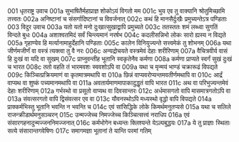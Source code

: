 001  धृतराष्ट्र उवाच
001a सुभाषितैर्महाप्राज्ञ शोकोऽयं विगतो मम
001c भुय एव तु वाक्यानि श्रोतुमिच्छामि तत्त्वतः
002a अनिष्टानां च संसर्गादिष्टानां च विवर्जनात्
002c कथं हि मानसैर्दुःखैः प्रमुच्यन्तेऽत्र पण्डिताः
003  विदुर उवाच
003a यतो यतो मनो दुःखात्सुखाद्वापि प्रमुच्यते
003c ततस्ततः शमं लब्ध्वा सुगतिं विन्दते बुधः
004a अशाश्वतमिदं सर्वं चिन्त्यमानं नरर्षभ
004c कदलीसन्निभो लोकः सारो ह्यस्य न विद्यते
005a गृहाण्येव हि मर्त्यानामाहुर्देहानि पण्डिताः
005c कालेन विनियुज्यन्ते सत्त्वमेकं तु शोभनम्
006a यथा जीर्णमजीर्णं वा वस्त्रं त्यक्त्वा तु वै नरः
006c अन्यद्रोचयते वस्त्रमेवं देहाः शरीरिणाम्
007a वैचित्रवीर्य वासं हि दुःखं वा यदि वा सुखम्
007c प्राप्नुवन्तीह भूतानि स्वकृतेनैव कर्मणा
008a कर्मणा प्राप्यते स्वर्गं सुखं दुःखं च भारत
008c ततो वहति तं भारमवशः स्ववशोऽपि वा
009a यथा च मृन्मयं भाण्डं चक्रारूढं विपद्यते
009c किञ्चित्प्रक्रियमाणं वा कृतमात्रमथापि वा
010a छिन्नं वाप्यवरोप्यन्तमवतीर्णमथापि वा
010c आर्द्रं वाप्यथ वा शुष्कं पच्यमानमथापि वा
011a अवतार्यमाणमापाकादुद्धृतं वापि भारत
011c अथ वा परिभुज्यन्तमेवं देहाः शरीरिणाम्
012a गर्भस्थो वा प्रसूतो वाप्यथ वा दिवसान्तरः
012c अर्धमासगतो वापि मासमात्रगतोऽपि वा
013a संवत्सरगतो वापि द्विसंवत्सर एव वा
013c यौवनस्थोऽपि मध्यस्थो वृद्धो वापि विपद्यते
014a प्राक्कर्मभिस्तु भूतानि भवन्ति न भवन्ति च
014c एवं सांसिद्धिके लोके किमर्थमनुतप्यसे
015a यथा च सलिले राजन्क्रीडार्थमनुसञ्चरन्
015c उन्मज्जेच्च निमज्जेच्च किञ्चित्सत्त्वं नराधिप
016a एवं संसारगहनादुन्मज्जननिमज्जनात्
016c कर्मभोगेन बध्यन्तः क्लिश्यन्ते येऽल्पबुद्धयः
017a ये तु प्राज्ञाः स्थिताः सत्ये संसारान्तगवेषिणः
017c समागमज्ञा भूतानां ते यान्ति परमां गतिम्

